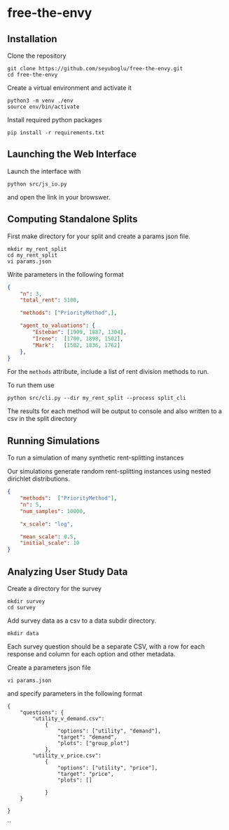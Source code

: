 # free-the-envy

## Installation
Clone the repository
```
git clone https://github.com/seyuboglu/free-the-envy.git
cd free-the-envy

```

Create a virtual environment and activate it
```
python3 -m venv ./env
source env/bin/activate
```

Install required python packages
```
pip install -r requirements.txt
```

## Launching the Web Interface 
Launch the interface with
```
python src/js_io.py 
```
and open the link in your browswer. 


## Computing Standalone Splits
First make directory for your split and create a params json file. 
```
mkdir my_rent_split
cd my_rent_split
vi params.json
```

Write parameters in the following format
```json
{
    "n": 3,
    "total_rent": 5100,

    "methods": ["PriorityMethod",],

    "agent_to_valuations": {
        "Esteban": [1909, 1887, 1304],
        "Irene":  [1700, 1898, 1502],
        "Mark":   [1502, 1836, 1762]
    }, 
}
```
For the `methods` attribute, include a list of rent division methods to run. 

To run them use
```
python src/cli.py --dir my_rent_split --process split_cli
```

The results for each method will be output to console and also written to a csv in the split directory

## Running Simulations
To run a simulation of many synthetic rent-splitting instances

Our simulations generate random rent-splitting instances using nested dirichlet distributions. 
```json
{
    "methods":  ["PriorityMethod"],
    "n": 5,
    "num_samples": 10000,

    "x_scale": "log",

    "mean_scale": 0.5,
    "initial_scale": 10
}
```

## Analyzing User Study Data
Create a directory for the survey 
```
mkdir survey
cd survey
```

Add survey data as a csv to a data subdir directory. 
```
mkdir data
```

Each survey question should be a separate CSV, with a row for each response and column for each option and other metadata.

Create a parameters json file
```
vi params.json
```
and specify parameters in the following format 

```
{
    "questions": {
        "utility_v_demand.csv": 
            {
                "options": ["utility", "demand"],
                "target": "demand",
                "plots": ["group_plot"]
            }, 
        "utility_v_price.csv":
            {
                "options": ["utility", "price"],
                "target": "price",
                "plots": []

            }
    }

}
```



``